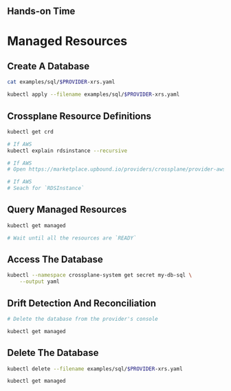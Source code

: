 <!-- .slide: data-background="../img/background/hands-on.jpg" -->
## Hands-on Time

# Managed Resources


## Create A Database

```bash
cat examples/sql/$PROVIDER-xrs.yaml

kubectl apply --filename examples/sql/$PROVIDER-xrs.yaml
```


## Crossplane Resource Definitions

```bash
kubectl get crd

# If AWS
kubectl explain rdsinstance --recursive

# If AWS
# Open https://marketplace.upbound.io/providers/crossplane/provider-aws

# If AWS
# Seach for `RDSInstance`
```


## Query Managed Resources

```bash
kubectl get managed

# Wait until all the resources are `READY`
```


## Access The Database

```bash
kubectl --namespace crossplane-system get secret my-db-sql \
    --output yaml
```


## Drift Detection And Reconciliation

```bash
# Delete the database from the provider's console

kubectl get managed 
```


## Delete The Database

```bash
kubectl delete --filename examples/sql/$PROVIDER-xrs.yaml

kubectl get managed 
```